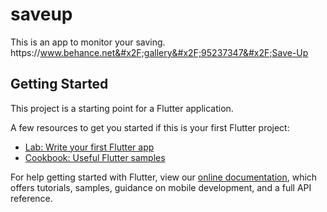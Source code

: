 # saveup

This is an app to monitor your saving. https:&#x2F;&#x2F;www.behance.net&#x2F;gallery&#x2F;95237347&#x2F;Save-Up

## Getting Started

This project is a starting point for a Flutter application.

A few resources to get you started if this is your first Flutter project:

- [Lab: Write your first Flutter app](https://flutter.dev/docs/get-started/codelab)
- [Cookbook: Useful Flutter samples](https://flutter.dev/docs/cookbook)

For help getting started with Flutter, view our
[online documentation](https://flutter.dev/docs), which offers tutorials,
samples, guidance on mobile development, and a full API reference.
